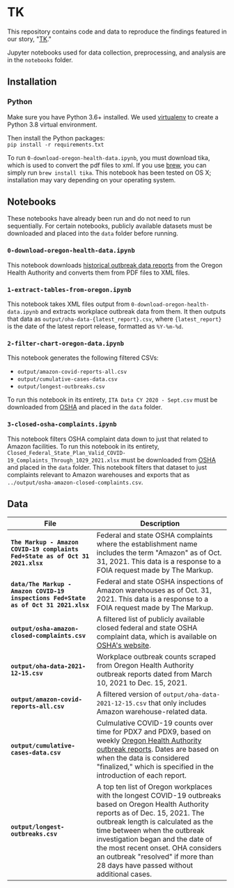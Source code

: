 # TK

This repository contains code and data to reproduce the findings featured in our story, "[TK](TK)."

Jupyter notebooks used for data collection, preprocessing, and analysis are in the `notebooks` folder.

## Installation
### Python

Make sure you have Python 3.6+ installed. We used [virtualenv](https://docs.python-guide.org/dev/virtualenvs/) to create a Python 3.8 virtual environment.

Then install the Python packages:<br>
`pip install -r requirements.txt`

To run `0-download-oregon-health-data.ipynb`, you must download tika, which is used to convert the pdf files to xml. If you use [brew](https://formulae.brew.sh/formula/tika), you can simply run `brew install tika`. This notebook has been tested on OS X; installation may vary depending on your operating system.

## Notebooks
These notebooks have already been run and do not need to run sequentially. For certain notebooks, publicly available datasets must be downloaded and placed into the `data` folder before running.

### `0-download-oregon-health-data.ipynb`

This notebook downloads [historical outbreak data reports](https://www.oregon.gov/oha/covid19/Documents/DataReports/Weekly-Outbreak-COVID-19-Report.pdf) from the Oregon Health Authority and converts them from PDF files to XML files.

### `1-extract-tables-from-oregon.ipynb`

This notebook takes XML files output from `0-download-oregon-health-data.ipynb` and extracts workplace outbreak data from them. It then outputs that data as `output/oha-data-{latest_report}.csv`, where `{latest_report}` is the date of the latest report release, formatted as `%Y-%m-%d`.

### `2-filter-chart-oregon-data.ipynb`

This notebook generates the following filtered CSVs: 

- `output/amazon-covid-reports-all.csv`
- `output/cumulative-cases-data.csv`
- `output/longest-outbreaks.csv`

To run this notebook in its entirety, `ITA Data CY 2020 - Sept.csv` must be downloaded from [OSHA](https://www.osha.gov/Establishment-Specific-Injury-and-Illness-Data) and placed in the `data` folder.

### `3-closed-osha-complaints.ipynb`

This notebook filters OSHA complaint data down to just that related to Amazon facilities. To run this notebook in its entirety, `Closed_Federal_State_Plan_Valid_COVID-19_Complaints_Through_1029_2021.xlsx` must be downloaded from [OSHA](https://www.osha.gov/foia/archived-covid-19-data#closed-oct-2021) and placed in the `data` folder. This notebook filters that dataset to just complaints relevant to Amazon warehouses and exports that as `../output/osha-amazon-closed-complaints.csv`.

## Data

| File | Description |
|------|-------------|
|**`The Markup - Amazon COVID-19 complaints Fed+State as of Oct 31 2021.xlsx`**| Federal and state OSHA complaints where the establishment name includes the term "Amazon" as of Oct. 31, 2021. This data is a response to a FOIA request made by The Markup. |
|**`data/The Markup - Amazon COVID-19 inspections Fed+State as of Oct 31 2021.xlsx`**| Federal and state OSHA inspections of Amazon warehouses as of Oct. 31, 2021. This data is a response to a FOIA request made by The Markup. |
|**`output/osha-amazon-closed-complaints.csv`**| A filtered list of publicly available closed federal and state OSHA complaint data, which is available on [OSHA's website](https://www.osha.gov/foia/archived-covid-19-data#closed-oct-2021). |
|**`output/oha-data-2021-12-15.csv`**| Workplace outbreak counts scraped from Oregon Health Authority outbreak reports dated from March 10, 2021 to Dec. 15, 2021. |
| **`output/amazon-covid-reports-all.csv`** | A filtered version of `output/oha-data-2021-12-15.csv` that only includes Amazon warehouse-related data. |
| **`output/cumulative-cases-data.csv`** | Culmulative COVID-19 counts over time for PDX7 and PDX9, based on weekly [Oregon Health Authority outbreak reports](https://www.oregon.gov/oha/covid19/Documents/DataReports/Weekly-Outbreak-COVID-19-Report.pdf). Dates are based on when the data is considered "finalized," which is specified in the introduction of each report. |
|**`output/longest-outbreaks.csv`**| A top ten list of Oregon workplaces with the longest COVID-19 outbreaks based on Oregon Health Authority reports as of Dec. 15, 2021. The outbreak length is calculated as the time between when the outbreak investigation began and the date of the most recent onset. OHA considers an outbreak "resolved" if more than 28 days have passed without additional cases. |
